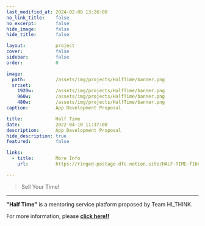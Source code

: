 ```yaml
---
last_modified_at: 2024-02-08 13:26:00
no_link_title:    false
no_excerpt:       false
hide_image:       false
hide_title:       false

layout:           project
cover:            false
sidebar:          false
order:            0

image:
  path:           /assets/img/projects/HalfTime/banner.png
  srcset:
    1920w:        /assets/img/projects/HalfTime/banner.png
    960w:         /assets/img/projects/HalfTime/banner.png
    480w:         /assets/img/projects/HalfTime/banner.png
caption:          App Development Proposal

title:            Half Time
date:             2022-04-10 11:37:00
description:      App Development Proposal
hide_description: true
featured:         false

links:
  - title:        More Info
    url:          https://ringed-postage-dfc.notion.site/HALF-TIME-f1b8e2965c20405b86f7edc228fd0082?pvs=4

---
```


> Sell Your Time!

---

**"Half Time"** is a mentoring service platform proposed by Team HI_THINK.

For more information, please [**click here!!**](https://ringed-postage-dfc.notion.site/HALF-TIME-f1b8e2965c20405b86f7edc228fd0082?pvs=4)
